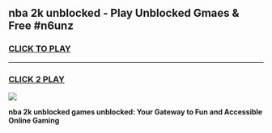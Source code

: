 
## nba 2k unblocked - Play Unblocked Gmaes & Free #n6unz
<h3>
<a href="https://news.freeplayer.one?title=nba_2k_unblocked&ref=03M">CLICK TO PLAY</a></h3>
<hr>

<h3>
<a href="https://news.freeplayer.one?title=nba_2k_unblocked&ref=03M">CLICK 2 PLAY</a>
  
</h3>

<a href="https://news.freeplayer.one?title=nba_2k_unblocked&ref=03M"><img src="https://clearcache.store/games.png"></a>


**nba 2k unblocked games unblocked: Your Gateway to Fun and Accessible Online Gaming**
